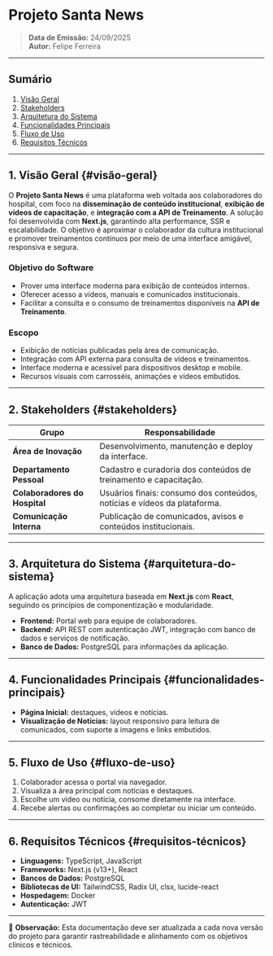 # Projeto Santa News

> **Data de Emissão:** 24/09/2025  
> **Autor:** Felipe Ferreira

---

## Sumário

1. [Visão Geral](#visão-geral)  
2. [Stakeholders](#stakeholders)  
3. [Arquitetura do Sistema](#arquitetura-do-sistema)  
4. [Funcionalidades Principais](#funcionalidades-principais)  
5. [Fluxo de Uso](#fluxo-de-uso)  
6. [Requisitos Técnicos](#requisitos-técnicos)

---

## 1. Visão Geral {#visão-geral}
O **Projeto Santa News** é uma plataforma web voltada aos colaboradores do hospital, com foco na **disseminação de conteúdo institucional**, **exibição de vídeos de capacitação**, e **integração com a API de Treinamento**.
A solução foi desenvolvida com **Next.js**, garantindo alta performance, SSR e escalabilidade. O objetivo é aproximar o colaborador da cultura institucional e promover treinamentos contínuos por meio de uma interface amigável, responsiva e segura.

### Objetivo do Software
- Prover uma interface moderna para exibição de conteúdos internos.  
- Oferecer acesso a vídeos, manuais e comunicados institucionais.  
- Facilitar a consulta e o consumo de treinamentos disponíveis na **API de Treinamento**.

### Escopo
- Exibição de notícias publicadas pela área de comunicação.  
- Integração com API externa para consulta de vídeos e treinamentos.  
- Interface moderna e acessível para dispositivos desktop e mobile.  
- Recursos visuais com carrosséis, animações e vídeos embutidos.  

---

## 2. Stakeholders {#stakeholders}

| Grupo                        | Responsabilidade                                                             |
|------------------------------|------------------------------------------------------------------------------|
| **Área de Inovação**         | Desenvolvimento, manutenção e deploy da interface.                          |
| **Departamento Pessoal**     | Cadastro e curadoria dos conteúdos de treinamento e capacitação.            |
| **Colaboradores do Hospital**| Usuários finais: consumo dos conteúdos, notícias e vídeos da plataforma.    |
| **Comunicação Interna**      | Publicação de comunicados, avisos e conteúdos institucionais.               |

---

## 3. Arquitetura do Sistema {#arquitetura-do-sistema}
A aplicação adota uma arquitetura baseada em **Next.js** com **React**, seguindo os princípios de componentização e modularidade.

- **Frontend:** Portal web para equipe de colaboradores.
- **Backend:** API REST com autenticação JWT, integração com banco de dados e serviços de notificação.
- **Banco de Dados:** PostgreSQL para informações da aplicação.

---

## 4. Funcionalidades Principais {#funcionalidades-principais}
- **Página Inicial:**  destaques, vídeos e notícias.
- **Visualização de Notícias:**  layout responsivo para leitura de comunicados, com suporte a imagens e links embutidos.

---

## 5. Fluxo de Uso {#fluxo-de-uso}
1. Colaborador acessa o portal via navegador.  
2. Visualiza a área principal com notícias e destaques.  
3. Escolhe um vídeo ou notícia, consome diretamente na interface.  
4. Recebe alertas ou confirmações ao completar ou iniciar um conteúdo.

---

## 6. Requisitos Técnicos {#requisitos-técnicos}
- **Linguagens:** TypeScript, JavaScript  
- **Frameworks:** Next.js (v13+), React  
- **Bancos de Dados:** PostgreSQL
- **Bibliotecas de UI:** TailwindCSS, Radix UI, clsx, lucide-react  
- **Hospedagem:** Docker  
- **Autenticação:** JWT 

---
📌 **Observação:** Esta documentação deve ser atualizada a cada nova versão do projeto para garantir rastreabilidade e alinhamento com os objetivos clínicos e técnicos.